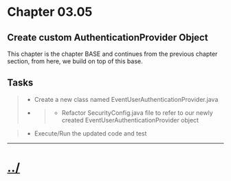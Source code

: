 # Chapter 03.05

## Create custom AuthenticationProvider Object
This chapter is the chapter BASE and continues from the previous chapter section, from here, we build on top of this base.

## Tasks

> * Create a new class named EventUserAuthenticationProvider.java
> * > * Refactor SecurityConfig.java file to refer to our newly created EventUserAuthenticationProvider object

> * Execute/Run the updated code and test


---

# [../](../README.md)
